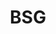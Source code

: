 ---
title: BSG
crosslinks:
- OSHA
- DaystromInstitute
- AMAAggregator
- Serendipity
- BSGDeadlock
- SciFiModels
- askscience
- NetflixViaVPN
---
